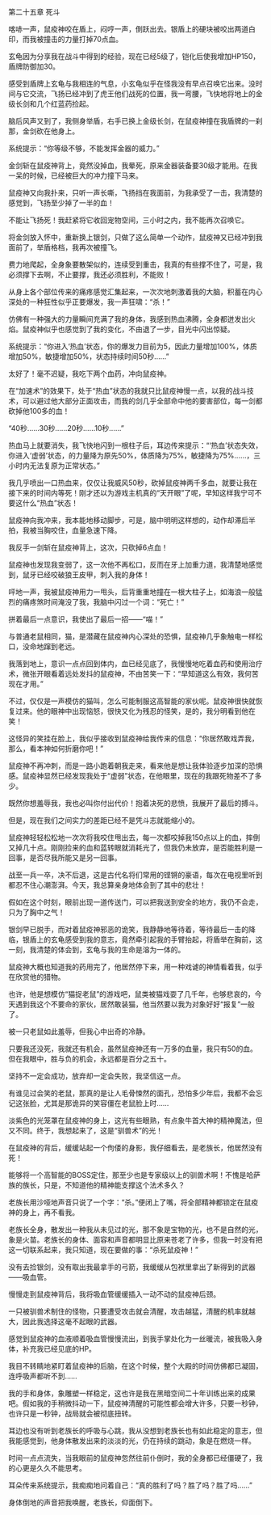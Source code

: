 第二十五章 死斗


喀哧一声，鼠疫神咬在盾上，闷哼一声，倒跃出去。银盾上的硬块被咬出两道白印，而我被撞击的力量打掉70点血。

玄龟因为分享我在战斗中得到的经验，现在已经5级了，铠化后使我增加HP150，盾牌防御加30。

感受到盾牌上玄龟与我相连的气息，小玄龟似乎在怪我没有早点召唤它出来。没时间与它交流，飞扬已经冲到了虎王他们战死的位置，我一弯腰，飞快地将地上的金级长剑和几个红蓝药捡起。

脑后风声又到了，我侧身举盾，右手已换上金级长剑，在鼠疫神撞在我盾牌的一刹那，金剑砍在他身上。

系统提示：“你等级不够，不能发挥金器的威力。”

金剑斩在鼠疫神背上，竟然没掉血，我晕死，原来金器装备要30级才能用。在我一呆的时候，已经被巨大的冲力撞下马来。

鼠疫神又向我扑来，只听一声长嘶，飞扬挡在我面前，为我承受了一击，我清楚的感觉到，飞扬至少掉了一半的血！

不能让飞扬死！我赶紧将它收回宠物空间，三小时之内，我不能再次召唤它。

将金剑放入怀中，重新换上银剑，只做了这么简单一个动作，鼠疫神又已经冲到我面前了，举盾格档，我再次被撞飞。

费力地爬起，全身象要散架似的，连续受到重击，我真的有些撑不住了，可是，我必须撑下去啊，不止要撑，我还必须胜利，不能败！

从身上各个部位传来的痛疼感觉汇集起来，一次次地刺激着我的大脑，积蓄在内心深处的一种狂性似乎正要爆发，我一声狂啸：“杀！”

仿佛有一种强大的力量瞬间充满了我的身体，我感到热血沸腾，全身都迸发出火焰。鼠疫神似乎也感觉到了我的变化，不由退了一步，目光中闪出惊疑。

系统提示：“你进入‘热血’状态，你的爆发力目前为5，因此力量增加100%，体质增加50%，敏捷增加50%，状态持续时间50秒……”

太好了！毫不迟疑，我吃下两个血药，冲向鼠疫神。

在“加速术”的效果下，处于“热血”状态的我就只比鼠疫神慢一点，以我的战斗技术，可以避过他大部分正面攻击，而我的剑几乎全部命中他的要害部位，每一剑都砍掉他100多的血！

“40秒……30秒……20秒……10秒……”

热血马上就要消失，我飞快地闪到一根柱子后，耳边传来提示：“‘热血’状态失效，你进入‘虚弱’状态，的力量降为原先50%，体质降为75%，敏捷降为75%……，三小时内无法复原为正常状态。”

我几乎喷出一口热血来，仅仅让我威风50秒，砍掉鼠疫神两千多血，就要让我在接下来的时间内等死！刚才还以为游戏主机真的“天开眼”了呢，早知这样我宁可不要这什么“热血”状态！

鼠疫神向我冲来，我本能地移动脚步，可是，脑中明明这样想的，动作却滞后半拍，我被当胸咬住，血量急速下降。

我反手一剑斩在鼠疫神背上，这次，只砍掉6点血！

鼠疫神也发现我变弱了，这一次他不再松口，反而在牙上加重力道，我清楚地感觉到，鼠牙已经咬破狼王皮甲，刺入我的身体！

呯地一声，我被鼠疫神用力一甩头，后背重重地撞在一根大柱子上，如海浪一般猛烈的痛疼煞时间淹没了我，我脑中闪过一个词：“死亡！”

拼着最后一点意识，我使出了最后一招——“喵！”

与普通老鼠相同，猫，是潜藏在鼠疫神内心深处的恐惧，鼠疫神几乎象触电一样松口，没命地蹿到老远。

我落到地上，意识一点点回到体内，血已经见底了，我慢慢地吃着血药和使用治疗术，微张开眼看着远处发抖的鼠疫神，不由苦笑一下：“早知道这么有效，我何苦现在才用。”

不过，仅仅是一声模仿的猫叫，怎么可能制服这高智能的家伙呢。鼠疫神很快就恢复过来。他的眼神中出现恼怒，很快又化为残忍的怪笑，是的，我分明看到他在笑！

这怪异的笑挂在脸上，我似乎接收到鼠疫神给我传来的信息：“你居然敢戏弄我，那么，看本神如何折磨你吧！”

鼠疫神不再冲刺，而是一路小跑着朝我走来，看来他是想让我体验逐步加深的恐惧感。鼠疫神显然已经发现我处于“虚弱”状态，在他眼里，现在的我跟死物差不了多少。

既然你想羞辱我，我也必叫你付出代价！抱着决死的悲愤，我展开了最后的搏斗。

但是，现在我们之间实力的差距已经不是凭斗志就能缩小的。

鼠疫神轻轻松松地一次次将我咬住甩出去，每一次都咬掉我150点以上的血，摔倒又掉几十点。刚刚捡来的血和蓝转眼就消耗光了，但我仍未放弃，是否能胜利是一回事，是否尽我所能又是另一回事。

战至一兵一卒，决不后退，这是古代名将们常用的铿锵的豪语，每次在电视里听到都忍不住心潮澎湃。今天，我总算亲身地体会到了其中的悲壮！

假如在这个时刻，眼前出现一道传送门，可以把我送到安全的地方，我仍不会走，只为了胸中之气！

银剑早已脱手，而对着鼠疫神邪恶的诡笑，我静静地等待着，等待最后一击的降临，银盾上的玄龟感受到我的意志，竟然牵引起我的手臂抬起，将盾举在胸前，这一刻，我清楚的体会到，玄龟与我的生命是溶为一体的。

鼠疫神大概也知道我的药用完了，他居然停下来，用一种戏谑的神情看着我，似乎在欣赏他的猎物。

也许，他是想模仿“猫捉老鼠”的游戏吧，鼠类被猫戏耍了几千年，也够悲哀的，今天遇到我这个不要命的家伙，居然敢装猫，他当然要以我为对象好好“报复”一般了。

被一只老鼠如此羞辱，但我心中出奇的冷静。

只要我还没死，我就还有机会，虽然鼠疫神还有一万多的血量，我只有50的血。但在我眼中，胜与负的机会，永远都是百分之五十。

坚持不一定会成功，放弃却一定会失败，我坚信这一点。

有谁见过会笑的老鼠，那真的是让人毛骨悚然的面孔，恐怕多少年后，我都不会忘记这张脸，尤其是那诡异的笑容僵在老鼠脸上时……

淡紫色的光笼罩在鼠疫神的身上，这光有些眼熟，有点象牛首大神的精神魔法，但又不同。终于，我想起来了，这是“驯兽术”的光！

在鼠疫神的背后，缓缓站起一个佝偻的身影，我仔细看去，是老族长，他居然没有死！

能够将一个高智能的BOSS定住，那至少也是专家级以上的驯兽术啊！不愧是哈萨族的族长，只是，不知道他的精神能支撑这个法术多久？

老族长用沙哑地声音只说了一个字：“杀。”便闭上了嘴，将全部精神都锁定在鼠疫神的身上，再不看我。

老族长全身，散发出一种我从未见过的光，那不象是宝物的光，也不是自然的光，象是火苗。老族长的身体、面容和声音都明显比原来苍老了许多，但我一时没有把这一切联系起来，我只知道，现在要做的事：“杀死鼠疫神！”

没有去捡银剑，没有取出我最拿手的弓箭，我缓缓从包袱里拿出了新得到的武器——吸血管。

慢慢走到鼠疫神背后，我将吸血管缓缓插入一动不动的鼠疫神后颈。

一只被驯兽术制住的怪物，只要遭受攻击就会清醒，攻击越猛，清醒的机率就越大，因此我选择这毫不起眼的武器。

感觉到鼠疫神的血液顺着吸血管慢慢流出，到我手掌处化为一丝暖流，被我吸入身体，补充我已经见底的HP。

我目不转睛地紧盯着鼠疫神的后脑，在这个时候，整个大殿的时间仿佛都已凝固，连呼吸声都听不到……

我的手和身体，象雕塑一样稳定，这也许是我在黑暗空间二十年训练出来的成果吧。假如我的手稍微抖动一下，鼠疫神清醒的可能性都会增大许多，只要一秒钟，也许只是一秒钟，战局就会被彻底扭转。

耳边也没有听到老族长的呼吸与心跳，我从没想到老族长也有如此稳定的意志，但我能感觉到，他身体散发出来的淡淡的光，仍在持续的跳动，象是在燃烧一样。

时间一点点流失，当我眼前的鼠疫神忽然往前仆倒时，我的全身都已经僵硬了，我的心更是久久不能思考。

耳朵传来系统提示，我痴痴地问着自己：“真的胜利了吗？胜了吗？胜了吗……”

身体倒地的声音把我唤醒，老族长，仰面倒下。





